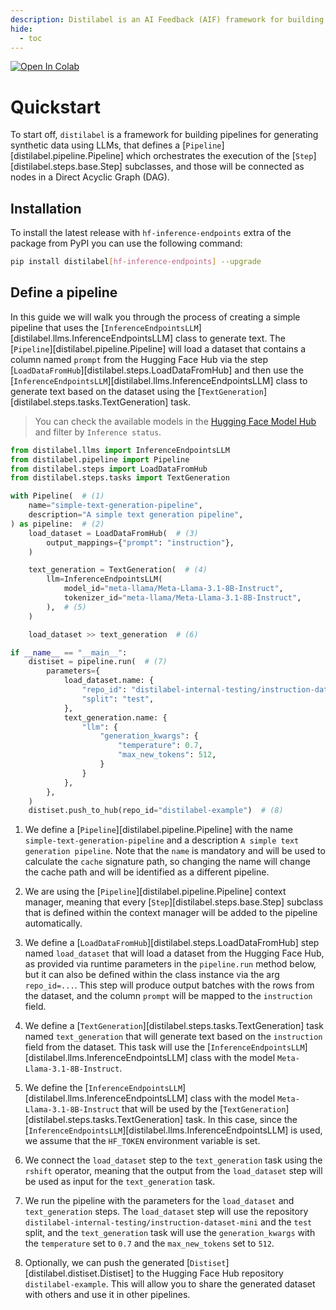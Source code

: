 ```yaml
---
description: Distilabel is an AI Feedback (AIF) framework for building datasets with and for LLMs.
hide:
  - toc
---
```


<a target="_blank" href="https://colab.research.google.com/drive/1DJFDZtOfnNYg7ZfmZPfICm750tuJLR9l">
  <img src="https://colab.research.google.com/assets/colab-badge.svg" alt="Open In Colab"/>
</a>

# Quickstart

To start off, `distilabel` is a framework for building pipelines for generating synthetic data using LLMs, that defines a [`Pipeline`][distilabel.pipeline.Pipeline] which orchestrates the execution of the [`Step`][distilabel.steps.base.Step] subclasses, and those will be connected as nodes in a Direct Acyclic Graph (DAG).

## Installation

To install the latest release with `hf-inference-endpoints` extra of the package from PyPI you can use the following command:

```sh
pip install distilabel[hf-inference-endpoints] --upgrade
```

## Define a pipeline

In this guide we will walk you through the process of creating a simple pipeline that uses the [`InferenceEndpointsLLM`][distilabel.llms.InferenceEndpointsLLM] class to generate text. The [`Pipeline`][distilabel.pipeline.Pipeline] will load a dataset that contains a column named `prompt` from the Hugging Face Hub via the step [`LoadDataFromHub`][distilabel.steps.LoadDataFromHub] and then use the [`InferenceEndpointsLLM`][distilabel.llms.InferenceEndpointsLLM] class to generate text based on the dataset using the [`TextGeneration`][distilabel.steps.tasks.TextGeneration] task.

> You can check the available models in the [Hugging Face Model Hub](https://huggingface.co/models?pipeline_tag=text-generation&sort=trending) and filter by `Inference status`.

```python
from distilabel.llms import InferenceEndpointsLLM
from distilabel.pipeline import Pipeline
from distilabel.steps import LoadDataFromHub
from distilabel.steps.tasks import TextGeneration

with Pipeline(  # (1)
    name="simple-text-generation-pipeline",
    description="A simple text generation pipeline",
) as pipeline:  # (2)
    load_dataset = LoadDataFromHub(  # (3)
        output_mappings={"prompt": "instruction"},
    )

    text_generation = TextGeneration(  # (4)
        llm=InferenceEndpointsLLM(
            model_id="meta-llama/Meta-Llama-3.1-8B-Instruct",
            tokenizer_id="meta-llama/Meta-Llama-3.1-8B-Instruct",
        ),  # (5)
    )

    load_dataset >> text_generation  # (6)

if __name__ == "__main__":
    distiset = pipeline.run(  # (7)
        parameters={
            load_dataset.name: {
                "repo_id": "distilabel-internal-testing/instruction-dataset-mini",
                "split": "test",
            },
            text_generation.name: {
                "llm": {
                    "generation_kwargs": {
                        "temperature": 0.7,
                        "max_new_tokens": 512,
                    }
                }
            },
        },
    )
    distiset.push_to_hub(repo_id="distilabel-example")  # (8)
```

1. We define a [`Pipeline`][distilabel.pipeline.Pipeline] with the name `simple-text-generation-pipeline` and a description `A simple text generation pipeline`. Note that the `name` is mandatory and will be used to calculate the `cache` signature path, so changing the name will change the cache path and will be identified as a different pipeline.

2. We are using the [`Pipeline`][distilabel.pipeline.Pipeline] context manager, meaning that every [`Step`][distilabel.steps.base.Step] subclass that is defined within the context manager will be added to the pipeline automatically.

3. We define a [`LoadDataFromHub`][distilabel.steps.LoadDataFromHub] step named `load_dataset` that will load a dataset from the Hugging Face Hub, as provided via runtime parameters in the `pipeline.run` method below, but it can also be defined within the class instance via the arg `repo_id=...`. This step will produce output batches with the rows from the dataset, and the column `prompt` will be mapped to the `instruction` field.

4. We define a [`TextGeneration`][distilabel.steps.tasks.TextGeneration] task named `text_generation` that will generate text based on the `instruction` field from the dataset. This task will use the [`InferenceEndpointsLLM`][distilabel.llms.InferenceEndpointsLLM] class with the model `Meta-Llama-3.1-8B-Instruct`.

5. We define the [`InferenceEndpointsLLM`][distilabel.llms.InferenceEndpointsLLM] class with the model `Meta-Llama-3.1-8B-Instruct` that will be used by the [`TextGeneration`][distilabel.steps.tasks.TextGeneration] task. In this case, since the [`InferenceEndpointsLLM`][distilabel.llms.InferenceEndpointsLLM] is used, we assume that the `HF_TOKEN` environment variable is set.

6. We connect the `load_dataset` step to the `text_generation` task using the `rshift` operator, meaning that the output from the `load_dataset` step will be used as input for the `text_generation` task.

7. We run the pipeline with the parameters for the `load_dataset` and `text_generation` steps. The `load_dataset` step will use the repository `distilabel-internal-testing/instruction-dataset-mini` and the `test` split, and the `text_generation` task will use the `generation_kwargs` with the `temperature` set to `0.7` and the `max_new_tokens` set to `512`.

8. Optionally, we can push the generated [`Distiset`][distilabel.distiset.Distiset] to the Hugging Face Hub repository `distilabel-example`. This will allow you to share the generated dataset with others and use it in other pipelines.
